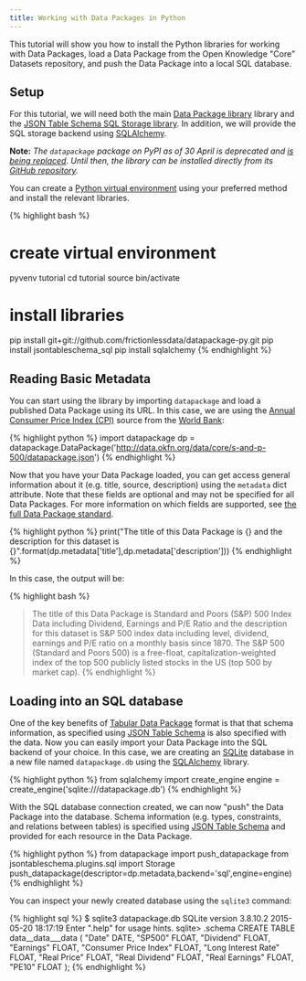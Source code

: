```yaml
---
title: Working with Data Packages in Python
---
```



This tutorial will show you how to install the Python libraries for
working with Data Packages, load a Data Package from the Open
Knowledge "Core" Datasets repository, and push the Data Package into a
local SQL database.

## Setup 

For this tutorial, we will need both the main
[Data Package library](https://github.com/frictionlessdata/datapackage-py)
library and the
[JSON Table Schema SQL Storage library](https://github.com/frictionlessdata/jsontableschema-sql-py).
In addition, we will provide the SQL storage backend using
[SQLAlchemy](http://www.sqlalchemy.org/).

**Note:** *The `datapackage` package on PyPI as of 30 April is
  deprecated and
  [is being replaced](https://github.com/trickvi/datapackage/issues/70). Until
  then, the library can be installed directly from its
  [GitHub repository](https://github.com/frictionlessdata/datapackage-py).*

You can create a
[Python virtual environment](https://docs.python.org/3/library/venv.html)
using your preferred method and install the relevant libraries.

{% highlight bash %}
# create virtual environment
pyvenv tutorial
cd tutorial
source bin/activate

# install libraries
pip install git+git://github.com/frictionlessdata/datapackage-py.git
pip install jsontableschema_sql
pip install sqlalchemy
{% endhighlight %}

## Reading Basic Metadata

You can start using the library by importing `datapackage` and load a
published Data Package using its URL.  In this case, we are using the
[Annual Consumer Price Index (CPI)](http://data.okfn.org/data/core/cpi)
source from the
[World Bank](http://data.worldbank.org/indicator/FP.CPI.TOTL):

{% highlight python %}
import datapackage
dp = datapackage.DataPackage('http://data.okfn.org/data/core/s-and-p-500/datapackage.json')
{% endhighlight %}

Now that you have your Data Package loaded, you can get access general
information about it (e.g. title, source, description) using the
`metadata` dict attribute.  Note that these fields are optional and
may not be specified for all Data Packages.  For more information on
which fields are supported, see
[the full Data Package standard](http://dataprotocols.org/data-packages/#metadata).

{% highlight python %}
print("The title of this Data Package is {} and the description for this dataset is {}".format(dp.metadata['title'],dp.metadata['description']))
{% endhighlight %}

In this case, the output will be:

{% highlight bash %}
> The title of this Data Package is Standard and Poors (S&P) 500 Index
Data including Dividend, Earnings and P/E Ratio and the description
for this dataset is S&P 500 index data including level, dividend,
earnings and P/E ratio on a monthly basis since 1870. The S&P 500
(Standard and Poors 500) is a free-float, capitalization-weighted
index of the top 500 publicly listed stocks in the US (top 500 by
market cap).
{% endhighlight %}

## Loading into an SQL database 

One of the key benefits of
[Tabular Data Package](/guides/tabular-data-package/) format is that
that schema information, as specified using
[JSON Table Schema](/guides/json-table-schema/) is also specified with
the data.  Now you can easily import your Data Package into the SQL
backend of your choice.  In this case, we are creating an
[SQLite](http://sqlite.org/) database in a new file named
`datapackage.db` using the [SQLAlchemy](http://www.sqlalchemy.org/)
library.

{% highlight python %}
from sqlalchemy import create_engine
engine = create_engine('sqlite:///datapackage.db')
{% endhighlight %}

With the SQL database connection created, we can now "push" the Data
Package into the database.  Schema information (e.g. types,
constraints, and relations between tables) is specified using
[JSON Table Schema](/guides/json-table-schema/) and provided for each
resource in the Data Package.

{% highlight python %}
from datapackage import push_datapackage
from jsontableschema.plugins.sql import Storage
push_datapackage(descriptor=dp.metadata,backend='sql',engine=engine)
{% endhighlight %}

You can inspect your newly created database using the `sqlite3` command:

{% highlight sql %}
$ sqlite3 datapackage.db 
SQLite version 3.8.10.2 2015-05-20 18:17:19
Enter ".help" for usage hints.
sqlite> .schema
CREATE TABLE data__data___data (
	"Date" DATE, 
	"SP500" FLOAT, 
	"Dividend" FLOAT, 
	"Earnings" FLOAT, 
	"Consumer Price Index" FLOAT, 
	"Long Interest Rate" FLOAT, 
	"Real Price" FLOAT, 
	"Real Dividend" FLOAT, 
	"Real Earnings" FLOAT, 
	"PE10" FLOAT
);
{% endhighlight %}


